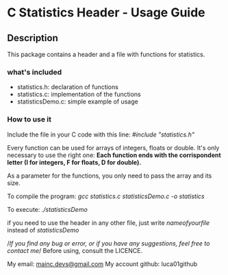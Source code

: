 # C Statistics Header - Usage Guide

## Description
This package contains a header and a file with functions for statistics.

### what's included
* statistics.h: declaration of functions
* statistics.c: implementation of the functions
* statisticsDemo.c: simple example of usage

### How to use it
Include the file in your C code with this line:
*#include "statistics.h"*

Every function can be used for arrays of integers, floats or double. It's only necessary to use the right one: **Each function ends with the corrispondent letter (I for integers, F for floats, D for double).**

As a parameter for the functions, you only need to pass the array and its size.

To compile the program:
*gcc statistics.c statisticsDemo.c -o statistics*

To execute:
*./statisticsDemo*

if you need to use the header in any other file, just write *nameofyourfile* instead of *statisticsDemo*

/_If you find any bug or error, or if you have any suggestions, feel free to contact me_/
Before using, consult the LICENCE.

My email: mainc.devs@gmail.com
My account github: luca01github

